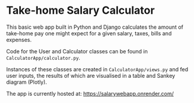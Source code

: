 # Take-home Salary Calculator

This basic web app built in Python and Django calculates the amount of take-home pay one might expect for a given salary, taxes, bills and expenses.

Code for the User and Calculator classes can be found in `CalculatorApp/calculator.py`.

Instances of these classes are created in `CalculatorApp/views.py` and fed user inputs, the results of which are visualised in a table and Sankey diagram (Plotly).

The app is currently hosted at: https://salarywebapp.onrender.com/ 
